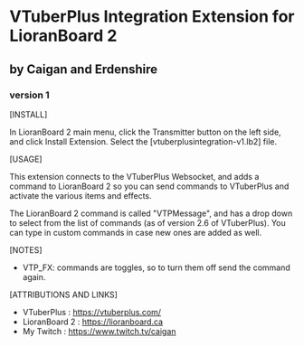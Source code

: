 # VTuberPlus Integration Extension for LioranBoard 2
## by Caigan and Erdenshire
### version 1


[INSTALL]

In LioranBoard 2 main menu, click the Transmitter button on the left side, and click Install Extension. Select the [vtuberplusintegration-v1.lb2] file.

[USAGE]

This extension connects to the VTuberPlus Websocket, and adds a command to LioranBoard 2 so you can send commands to VTuberPlus and activate the various items and effects.

The LioranBoard 2 command is called "VTPMessage", and has a drop down to select from the list of commands (as of version 2.6 of VTuberPlus). You can type in custom commands in case new ones are added as well.

[NOTES]

*   VTP_FX: commands are toggles, so to turn them off send the command again.

[ATTRIBUTIONS AND LINKS]

* VTuberPlus : https://vtuberplus.com/  
* LioranBoard 2 : https://lioranboard.ca  
* My Twitch : https://www.twitch.tv/caigan   

